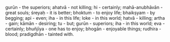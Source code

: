 gurūn - the superiors; ahatvā - not killing; hi - certainly; mahā-anubhāvān - great souls; śreyaḥ - it is better; bhoktum - to enjoy life; bhaikṣyam - by begging; api - even; iha - in this life; loke - in this world; hatvā - killing; artha - gain; kāmān - desiring; tu - but; gurūn - superiors; iha - in this world; eva - certainly; bhuñjīya - one has to enjoy; bhogān - enjoyable things; rudhira - blood; pradigdhān - tainted with.